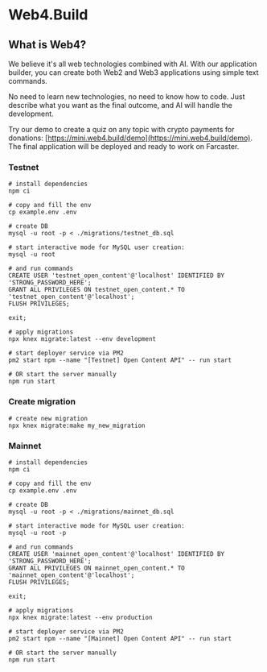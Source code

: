 # Web4.Build

## What is Web4?

We believe it's all web technologies combined with AI. With our application builder, you can create both Web2 and Web3 applications using simple text commands.

No need to learn new technologies, no need to know how to code. Just describe what you want as the final outcome, and AI will handle the development.

Try our demo to create a quiz on any topic with crypto payments for donations: [https://mini.web4.build/demo](https://mini.web4.build/demo).  
The final application will be deployed and ready to work on Farcaster.

### Testnet

```shell
# install dependencies
npm ci

# copy and fill the env
cp example.env .env

# create DB
mysql -u root -p < ./migrations/testnet_db.sql

# start interactive mode for MySQL user creation:
mysql -u root

# and run commands
CREATE USER 'testnet_open_content'@'localhost' IDENTIFIED BY 'STRONG_PASSWORD_HERE';
GRANT ALL PRIVILEGES ON testnet_open_content.* TO 'testnet_open_content'@'localhost';
FLUSH PRIVILEGES;

exit;

# apply migrations
npx knex migrate:latest --env development

# start deployer service via PM2
pm2 start npm --name "[Testnet] Open Content API" -- run start

# OR start the server manually
npm run start
```

### Create migration

```shell
# create new migration
npx knex migrate:make my_new_migration
```

### Mainnet

```shell
# install dependencies
npm ci

# copy and fill the env
cp example.env .env

# create DB
mysql -u root -p < ./migrations/mainnet_db.sql

# start interactive mode for MySQL user creation:
mysql -u root -p

# and run commands
CREATE USER 'mainnet_open_content'@'localhost' IDENTIFIED BY 'STRONG_PASSWORD_HERE';
GRANT ALL PRIVILEGES ON mainnet_open_content.* TO 'mainnet_open_content'@'localhost';
FLUSH PRIVILEGES;

exit;

# apply migrations
npx knex migrate:latest --env production

# start deployer service via PM2
pm2 start npm --name "[Mainnet] Open Content API" -- run start

# OR start the server manually
npm run start
```
